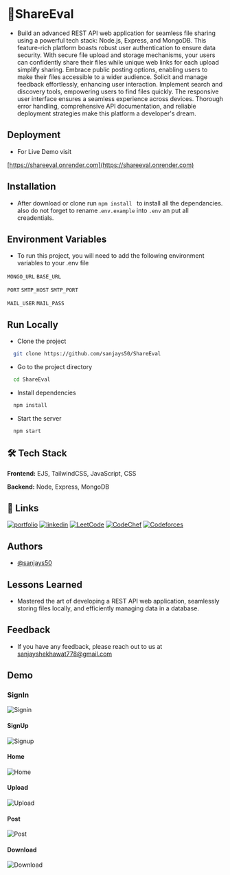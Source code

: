 
# 🚀ShareEval

- Build an advanced REST API web application for seamless file sharing using a powerful tech stack: Node.js, Express, and MongoDB. This feature-rich platform boasts robust user authentication to ensure data security. With secure file upload and storage mechanisms, your users can confidently share their files while unique web links for each upload simplify sharing. Embrace public posting options, enabling users to make their files accessible to a wider audience. Solicit and manage feedback effortlessly, enhancing user interaction. Implement search and discovery tools, empowering users to find files quickly. The responsive user interface ensures a seamless experience across devices. Thorough error handling, comprehensive API documentation, and reliable deployment strategies make this platform a developer's dream.

## Deployment
- For Live Demo visit

[https://shareeval.onrender.com](https://shareeval.onrender.com)
## Installation

- After download or clone run ```npm install ```  to install all the dependancies. also do not forget to rename .``` env.example ``` into ``` .env ``` an put all creadentials.

    
## Environment Variables

- To run this project, you will need to add the following environment variables to your .env file

`MONGO_URL`
`BASE_URL`

`PORT`
`SMTP_HOST`
`SMTP_PORT`

`MAIL_USER`
`MAIL_PASS`


## Run Locally

- Clone the project

```bash
  git clone https://github.com/sanjays50/ShareEval
```

- Go to the project directory

```bash
  cd ShareEval
```

- Install dependencies

```bash
  npm install
```

- Start the server

```bash
  npm start
```


## 🛠 Tech Stack

**Frontend:** EJS, TailwindCSS, JavaScript, CSS

**Backend:** Node, Express, MongoDB



## 🔗 Links
[![portfolio](https://img.shields.io/badge/my_portfolio-000?style=for-the-badge&logo=ko-fi&logoColor=white)](https://katherineoelsner.com/)
[![linkedin](https://img.shields.io/badge/linkedin-0A66C2?style=for-the-badge&logo=linkedin&logoColor=white)](https://www.linkedin.com/in/sanjay-singh-shekhawat-7804411b5/)
[![LeetCode](https://img.shields.io/badge/LeetCode-000000?style=for-the-badge&logo=LeetCode&logoColor=#d16c06)](https://leetcode.com/sanjays50/)
[![CodeChef](https://img.shields.io/badge/CodeChef-%23964B00.svg?style=for-the-badge&logo=CodeChef&logoColor=white)](https://www.codechef.com/users/sanjays50)
[![Codeforces](https://img.shields.io/badge/Codeforces-445f9d?style=for-the-badge&logo=Codeforces&logoColor=white)](https://codeforces.com/profile/sanjays50)

## Authors

- [@sanjays50](https://github.com/sanjays50)


## Lessons Learned

- Mastered the art of developing a REST API web application, seamlessly storing files locally, and efficiently managing data in a database.


## Feedback

- If you have any feedback, please reach out to us at sanjayshekhawat778@gmail.com


## Demo
### SignIn
![Signin](https://github.com/sanjays50/ShareEval/assets/68994574/11d92612-83b4-4e24-a05a-6878876aad4e)
#### SignUp
![Signup](https://github.com/sanjays50/ShareEval/assets/68994574/513f6ccc-3790-4489-90e9-cf01989a8f15)
#### Home
![Home](https://github.com/sanjays50/ShareEval/assets/68994574/89e6a88d-4afb-4e34-8dc8-2ddfca732170)
#### Upload
![Upload](https://github.com/sanjays50/ShareEval/assets/68994574/1485e5fa-511b-4427-b133-c1a26a790087)
#### Post
![Post](https://github.com/sanjays50/ShareEval/assets/68994574/f5df2c63-dc96-4d47-af3a-b5b288d46e4b)
#### Download
![Download](https://github.com/sanjays50/ShareEval/assets/68994574/67f1608e-6d62-4224-90a0-c32132b2b6d0)

